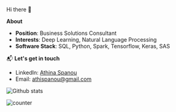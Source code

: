 Hi there 🌸

**About**

 * **Position**: Business Solutions Consultant
 * **Interests**: Deep Learning, Natural Language Processing
 * **Software Stack**: SQL, Python, Spark, Tensorflow, Keras, SAS

 📬 **Let's get in touch**

- LinkedIn: [Athina Spanou](https://www.linkedin.com/in/athinaspanou/)
- Email: [athispanou@gmail.com](athispanou@gmail.com)

![Github stats](https://github-readme-stats.vercel.app/api?username=AthinaSpanou)

![counter](https://enfmvfjx5whcybi.m.pipedream.net)

